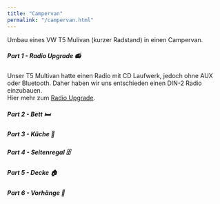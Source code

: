 ```yaml
---
title: "Campervan"
permalink: "/campervan.html"
---
```


Umbau eines VW T5 Mulivan (kurzer Radstand) in einen Campervan.

##### Part 1 - Radio Upgrade 📻
Unser T5 Multivan hatte einen Radio mit CD Laufwerk, jedoch ohne AUX oder Bluetooth. 
Daher haben wir uns entschieden einen DIN-2 Radio einzubauen. <br>
Hier mehr zum <a href="{% post_url 2024-03-31-campervan-part1-radio %}">Radio Upgrade</a>.

##### Part 2 - Bett 🛏️

##### Part 3 - Küche 🍳

##### Part 4 - Seitenregal 🗄️

##### Part 5 - Decke 🏠

##### Part 6 - Vorhänge 🧶

